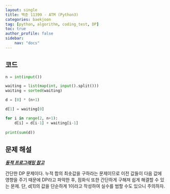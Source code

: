 ```yaml
---
layout: single
title: 백준 11399 - ATM (Python3)
categories: baekjoon
tag: [python, algorithm, coding_test, DP]
toc: true 
author_profile: false
sidebar:
    nav: "docs"
---
```


## 코드

```python
n = int(input())

waiting = list(map(int, input().split()))
waiting = sorted(waiting)

d = [0] * (n+1)

d[1] = waiting[0]

for i in range(2, n+1):
    d[i] = d[i-1] + waiting[i-1]
    
print(sum(d))
```



## 문제 해설

***[동적 프로그래밍 참고](https://yangwon-park.github.io/cote/Cote_Dynamic_Programming/)***

간단한 DP 문제이다. 누적 합의 최솟값을 구하라는 문제이므로 이전 값들이 다음 값에 영향을 주기 때문에 DP라고 파악한 후, 점화식 또한 간단하게 구해져 쉽게 해결할 수 있는 문제. 단, d[1]의 값을 단순하게 1이라고 작성하여 실수를 범할 수도 있으니 주의하자.

